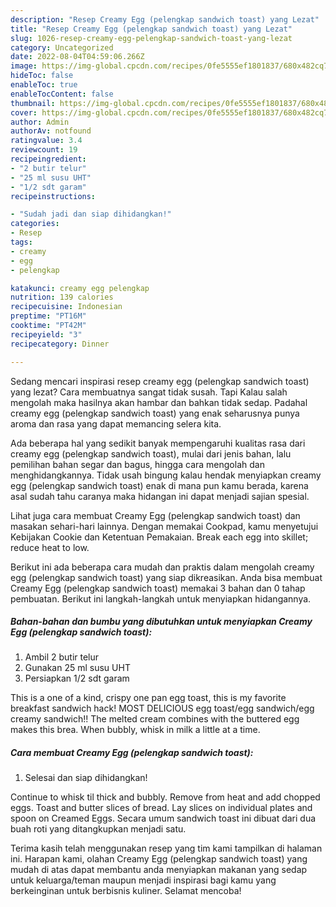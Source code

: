 ```yaml
---
description: "Resep Creamy Egg (pelengkap sandwich toast) yang Lezat"
title: "Resep Creamy Egg (pelengkap sandwich toast) yang Lezat"
slug: 1026-resep-creamy-egg-pelengkap-sandwich-toast-yang-lezat
category: Uncategorized
date: 2022-08-04T04:59:06.266Z
image: https://img-global.cpcdn.com/recipes/0fe5555ef1801837/680x482cq70/creamy-egg-pelengkap-sandwich-toast-foto-resep-utama.jpg
hideToc: false
enableToc: true
enableTocContent: false
thumbnail: https://img-global.cpcdn.com/recipes/0fe5555ef1801837/680x482cq70/creamy-egg-pelengkap-sandwich-toast-foto-resep-utama.jpg
cover: https://img-global.cpcdn.com/recipes/0fe5555ef1801837/680x482cq70/creamy-egg-pelengkap-sandwich-toast-foto-resep-utama.jpg
author: Admin
authorAv: notfound
ratingvalue: 3.4
reviewcount: 19
recipeingredient:
- "2 butir telur"
- "25 ml susu UHT"
- "1/2 sdt garam"
recipeinstructions:

- "Sudah jadi dan siap dihidangkan!"
categories:
- Resep
tags:
- creamy
- egg
- pelengkap

katakunci: creamy egg pelengkap 
nutrition: 139 calories
recipecuisine: Indonesian
preptime: "PT16M"
cooktime: "PT42M"
recipeyield: "3"
recipecategory: Dinner

---
```



Sedang mencari inspirasi resep creamy egg (pelengkap sandwich toast) yang lezat? Cara membuatnya sangat tidak susah. Tapi Kalau salah mengolah maka hasilnya akan hambar dan bahkan tidak sedap. Padahal creamy egg (pelengkap sandwich toast) yang enak seharusnya punya aroma dan rasa yang dapat memancing selera kita.


Ada beberapa hal yang sedikit banyak mempengaruhi kualitas rasa dari creamy egg (pelengkap sandwich toast), mulai dari jenis bahan, lalu pemilihan bahan segar dan bagus, hingga cara mengolah dan menghidangkannya. Tidak usah bingung kalau hendak menyiapkan creamy egg (pelengkap sandwich toast) enak di mana pun kamu berada, karena asal sudah tahu caranya maka hidangan ini dapat menjadi sajian spesial.

Lihat juga cara membuat Creamy Egg (pelengkap sandwich toast) dan masakan sehari-hari lainnya. Dengan memakai Cookpad, kamu menyetujui Kebijakan Cookie dan Ketentuan Pemakaian. Break each egg into skillet; reduce heat to low.


Berikut ini ada beberapa cara mudah dan praktis dalam mengolah creamy egg (pelengkap sandwich toast) yang siap dikreasikan. Anda bisa membuat Creamy Egg (pelengkap sandwich toast) memakai 3 bahan dan 0 tahap pembuatan. Berikut ini langkah-langkah untuk menyiapkan hidangannya.

<!--inarticleads1-->

##### Bahan-bahan dan bumbu yang dibutuhkan untuk menyiapkan Creamy Egg (pelengkap sandwich toast):

1. Ambil 2 butir telur
1. Gunakan 25 ml susu UHT
1. Persiapkan 1/2 sdt garam


This is a one of a kind, crispy one pan egg toast, this is my favorite breakfast sandwich hack! MOST DELICIOUS egg toast/egg sandwich/egg creamy sandwich!! The melted cream combines with the buttered egg makes this brea. When bubbly, whisk in milk a little at a time. 

<!--inarticleads2-->

##### Cara membuat Creamy Egg (pelengkap sandwich toast):


1. Selesai dan siap dihidangkan!

Continue to whisk til thick and bubbly. Remove from heat and add chopped eggs. Toast and butter slices of bread. Lay slices on individual plates and spoon on Creamed Eggs. Secara umum sandwich toast ini dibuat dari dua buah roti yang ditangkupkan menjadi satu. 

Terima kasih telah menggunakan resep yang tim kami tampilkan di halaman ini. Harapan kami, olahan Creamy Egg (pelengkap sandwich toast) yang mudah di atas dapat membantu anda menyiapkan makanan yang sedap untuk keluarga/teman maupun menjadi inspirasi bagi kamu yang berkeinginan untuk berbisnis kuliner. Selamat mencoba!
